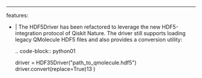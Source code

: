 ---
features:
  - |
    The HDF5Driver has been refactored to leverage the new HDF5-integration
    protocol of Qiskit Nature. The driver still supports loading legacy
    QMolecule HDF5 files and also provides a conversion utility:

    .. code-block:: python01

      driver = HDF35Driver("path_to_qmolecule.hdf5")
      driver.convert(replace=True)13
)

